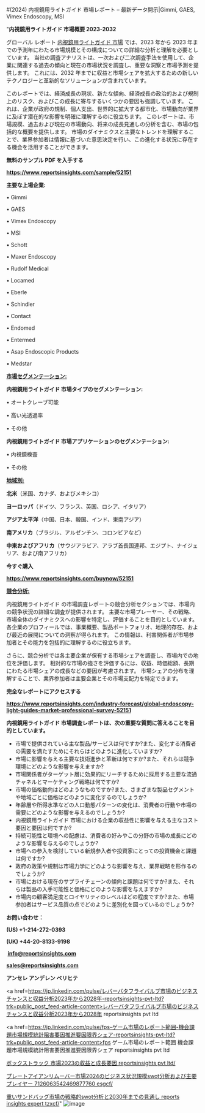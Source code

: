 #(2024) 内視鏡用ライトガイド 市場レポート – 最新データ開示|Gimmi, GAES, Vimex Endoscopy, MSI

"<strong>内視鏡用ライトガイド 市場概要 2023-2032</strong>

グローバル レポート <a href=https://www.reportsinsights.com/sample/52151>内視鏡用ライトガイド 市場</a> では、2023 年から 2023 年までの予測年にわたる市場規模とその構成についての詳細な分析と理解を必要としています。 当社の調査アナリストは、一次および二次調査手法を使用して、企業に関連する過去の傾向と現在の市場状況を調査し、重要な洞察と市場予測を提供します。 これには、2032 年までに収益と市場シェアを拡大​​するための新しいテクノロジーと革新的なソリューションが含まれています。

このレポートでは、経済成長の現状、新たな傾向、経済成長の政治的および規制上のリスク、およびこの成長に寄与するいくつかの要因も強調しています。 これは、企業が政府の規制、個人支出、世界的に拡大する都市化、市場動向が業界に及ぼす潜在的な影響を明確に理解するのに役立ちます。 このレポートは、市場規模、過去および現在の市場動向、将来の成長見通しの分析を含む、市場の包括的な概要を提供します。 市場のダイナミクスと主要なトレンドを理解することで、業界参加者は情報に基づいた意思決定を行い、この進化する状況に存在する機会を活用することができます。

<strong><b>無料のサンプル PDF を入手する</b></strong>

<a href=https://www.reportsinsights.com/sample/52151><strong><u>https://www.reportsinsights.com/sample/52151</u></strong></a>

<strong>主要な上場企業:</strong>

• Gimmi

• GAES

• Vimex Endoscopy

• MSI

• Schott

• Maxer Endoscopy

• Rudolf Medical

• Locamed

• Eberle

• Schindler

• Contact

• Endomed

• Entermed

• Asap Endoscopic Products

• Medstar

<strong><u>市場セグメンテーション</u></strong><strong><u>:</u></strong>

<strong>内視鏡用ライトガイド 市場タイプのセグメンテーション:</strong>

• オートクレーブ可能

• 高い光透過率

• その他

<strong>内視鏡用ライトガイド 市場アプリケーションのセグメンテーション:</strong>

• 内視鏡検査

• その他

<strong><u>地域別</u></strong><strong><u>:</u></strong>

<strong>北米</strong>（米国、カナダ、およびメキシコ）

<strong>ヨーロッパ</strong>（ドイツ、フランス、英国、ロシア、イタリア）

<strong>アジア太平洋</strong>（中国、日本、韓国、インド、東南アジア）

<strong>南アメリカ</strong>（ブラジル、アルゼンチン、コロンビアなど）

<strong>中東およびアフリカ</strong>（サウジアラビア、アラブ首長国連邦、エジプト、ナイジェリア、および南アフリカ）

<strong>今すぐ購入</strong>

<a href=https://www.reportsinsights.com/buynow/52151><strong><u>https://www.reportsinsights.com/buynow/52151</u></strong></a>

<strong><u>競合分析:</u></strong>

内視鏡用ライトガイド の市場調査レポートの競合分析セクションでは、市場内の競争状況の詳細な調査が提供されます。 主要な市場プレーヤー、その戦略、市場全体のダイナミクスへの影響を特定し、評価することを目的としています。 各企業のプロフィールでは、事業概要、製品ポートフォリオ、地理的存在、および最近の展開についての洞察が得られます。 この情報は、利害関係者が市場参加者とその能力を包括的に理解するのに役立ちます。

さらに、競合分析では各主要企業が保有する市場シェアを調査し、市場内での地位を評価します。 相対的な市場の強さを評価するには、収益、時価総額、長期にわたる市場シェアの成長などの要因が考慮されます。 市場シェアの分布を理解することで、業界参加者は主要企業とその市場支配力を特定できます。

<strong>完全なレポートにアクセスする</strong>

<a href=https://www.reportsinsights.com/industry-forecast/global-endoscopy-light-guides-market-professional-survey-52151><strong><u><b>https://www.reportsinsights.com/industry-forecast/global-endoscopy-light-guides-market-professional-survey-52151</b></u></strong></a>

<strong><b>内視鏡用ライトガイド 市場調査レポートは、次の重要な質問に答えることを目的としています。</b></strong>
<ul>
  <li>市場で提供されている主な製品/サービスは何ですか?また、変化する消費者の需要を満たすためにそれらはどのように進化していますか?</li>
  <li>市場に影響を与える主要な技術進歩と革新は何ですか?また、それらは競争環境にどのような影響を与えますか?</li>
  <li>市場関係者がターゲット層に効果的にリーチするために採用する主要な流通チャネルとマーケティング戦略は何ですか?</li>
  <li>市場の価格動向はどのようなものですか?また、さまざまな製品セグメントや地域ごとに価格はどのように変化するのでしょうか?</li>
  <li>年齢層や所得水準などの人口動態パターンの変化は、消費者の行動や市場の需要にどのような影響を与えるのでしょうか?</li>
  <li>内視鏡用ライトガイド 市場における企業の収益性に影響を与える主なコスト要因と要因は何ですか?</li>
  <li>持続可能性と環境への配慮は、消費者の好みやこの分野の市場の成長にどのような影響を与えるのでしょうか?</li>
  <li>市場への参入を検討している新規参入者や投資家にとっての投資機会と課題は何ですか?</li>
  <li>政府の政策や規制は市場力学にどのような影響を与え、業界戦略を形作るのでしょうか?</li>
  <li>市場における現在のサプライチェーンの傾向と課題は何ですか?また、それらは製品の入手可能性と価格にどのような影響を与えますか?</li>
  <li>市場内の顧客満足度とロイヤリティのレベルはどの程度ですか?また、市場参加者はサービス品質の点でどのように差別化を図っているのでしょうか?</li>
</ul>
<strong>お問い合わせ：</strong>

<strong>(US) +1-214-272-0393</strong>

<strong>(UK) +44-20-8133-9198</strong>

<strong> </strong><a href=info@reportsinsights.com><strong><u>info@reportsinsights.com</u></strong></a>

<a href=sales@reportsinsights.com><strong><u>sales@reportsinsights.com</u></strong></a>

<strong>アンセレ アンデレン ベリヒテ</strong>

<a href=https://jp.linkedin.com/pulse/レバーバタフライバルブ市場のビジネスチャンスと収益分析2023年から2028年-reportsinsights-pvt-ltd?trk=public_post_feed-article-content>レバーバタフライバルブ市場のビジネスチャンスと収益分析2023年から2028年 reportsinsights pvt ltd</a>

<a href=https://jp.linkedin.com/pulse/fps-ゲーム市場のレポート範囲-機会課題市場規模統計阻害要因推進要因限界シェア-reportsinsights-pvt-ltd?trk=public_post_feed-article-content>fps ゲーム市場のレポート範囲 機会課題市場規模統計阻害要因推進要因限界シェア reportsinsights pvt ltd</a>

<a href=https://www.linkedin.com/pulse/ボックストラック-市場2023の収益と成長要因-reportsinsights-pvt-ltd/>ボックストラック 市場2023の収益と成長要因 reportsinsights pvt ltd/</a>

<a href=https://www.linkedin.com/pulse/プレートアイアンリムーバー市場2024のビジネス状況規模swot分析および主要プレイヤー-7126063542469877760-esgcf/>プレートアイアンリムーバー市場2024のビジネス状況規模swot分析および主要プレイヤー 7126063542469877760 esgcf/</a>

<a href=https://www.linkedin.com/pulse/重いサンドバッグ市場の戦略的swot分析と2030年までの見通し-reports-insights-expert-tzxcf/>重いサンドバッグ市場の戦略的swot分析と2030年までの見通し reports insights expert tzxcf/</a>"
![image](https://github.com/aanak123/RIMarketer1/assets/158471119/de191dc9-b58d-46ae-847a-5989e0e47068)
